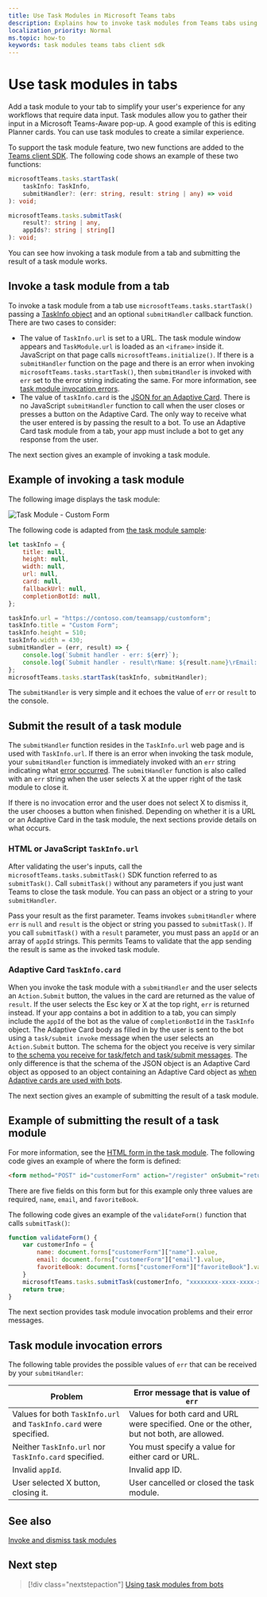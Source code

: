 ```yaml
---
title: Use Task Modules in Microsoft Teams tabs
description: Explains how to invoke task modules from Teams tabs using the Microsoft Teams client SDK.
localization_priority: Normal
ms.topic: how-to
keywords: task modules teams tabs client sdk
---
```


# Use task modules in tabs

Add a task module to your tab to simplify your user's experience for any workflows that require data input. Task modules allow you to gather their input in a Microsoft Teams-Aware pop-up. A good example of this is editing Planner cards. You can use task modules to create a similar experience.

To support the task module feature, two new functions are added to the [Teams client SDK](/javascript/api/overview/msteams-client). The following code shows an example of these two functions:

```typescript
microsoftTeams.tasks.startTask(
    taskInfo: TaskInfo,
    submitHandler?: (err: string, result: string | any) => void
): void;

microsoftTeams.tasks.submitTask(
    result?: string | any,
    appIds?: string | string[]
): void;
```

You can see how invoking a task module from a tab and submitting the result of a task module works.

## Invoke a task module from a tab

To invoke a task module from a tab use `microsoftTeams.tasks.startTask()` passing a [TaskInfo object](~/task-modules-and-cards/task-modules/invoking-task-modules.md#the-taskinfo-object) and an optional `submitHandler` callback function. There are two cases to consider:

* The value of `TaskInfo.url` is set to a URL. The task module window appears and `TaskModule.url` is loaded as an `<iframe>` inside it. JavaScript on that page calls `microsoftTeams.initialize()`. If there is a `submitHandler` function on the page and there is an error when invoking `microsoftTeams.tasks.startTask()`, then `submitHandler` is invoked with `err` set to the error string indicating the same. For more information, see [task module invocation errors](#task-module-invocation-errors).
* The value of `taskInfo.card` is the [JSON for an Adaptive Card](~/task-modules-and-cards/task-modules/invoking-task-modules.md#adaptive-card-or-adaptive-card-bot-card-attachment). There is no JavaScript `submitHandler` function to call when the user closes or presses a button on the Adaptive Card. The only way to receive what the user entered is by passing the result to a bot. To use an Adaptive Card task module from a tab, your app must include a bot to get any response from the user.

The next section gives an example of invoking a task module.

## Example of invoking a task module

The following image displays the task module:

![Task Module - Custom Form](~/assets/images/task-module/task-module-custom-form.png)

The following code is adapted from [the task module sample](~/task-modules-and-cards/task-modules/invoking-task-modules.md#code-sample):

```javascript
let taskInfo = {
    title: null,
    height: null,
    width: null,
    url: null,
    card: null,
    fallbackUrl: null,
    completionBotId: null,
};

taskInfo.url = "https://contoso.com/teamsapp/customform";
taskInfo.title = "Custom Form";
taskInfo.height = 510;
taskInfo.width = 430;
submitHandler = (err, result) => {
    console.log(`Submit handler - err: ${err}`);
    console.log(`Submit handler - result\rName: ${result.name}\rEmail: ${result.email}\rFavorite book: ${result.favoriteBook}`);
};
microsoftTeams.tasks.startTask(taskInfo, submitHandler);
```

The `submitHandler` is very simple and it echoes the value of `err` or `result` to the console.

## Submit the result of a task module

The `submitHandler` function resides in the `TaskInfo.url` web page and is used with `TaskInfo.url`. If there is an error when invoking the task module, your `submitHandler` function is immediately invoked with an `err` string indicating what [error occurred](#task-module-invocation-errors). The `submitHandler` function is also called with an `err` string when the user selects X at the upper right of the task module to close it.

If there is no invocation error and the user does not select X to dismiss it, the user chooses a button when finished. Depending on whether it is a URL or an Adaptive Card in the task module, the next sections provide details on what occurs.

### HTML or JavaScript `TaskInfo.url`

After validating the user's inputs, call the `microsoftTeams.tasks.submitTask()` SDK function referred to as `submitTask()`. Call `submitTask()` without any parameters if you just want Teams to close the task module. You can pass an object or a string to your `submitHandler`.

Pass your result as the first parameter. Teams invokes `submitHandler` where `err` is `null` and `result` is the object or string you passed to `submitTask()`. If you call `submitTask()` with a `result` parameter, you must pass an `appId` or an array of `appId` strings. This permits Teams to validate that the app sending the result is same as the invoked task module.

### Adaptive Card `TaskInfo.card`

When you invoke the task module with a `submitHandler` and the user selects an `Action.Submit` button, the values in the card are returned as the value of `result`. If the user selects the Esc key or X at the top right, `err` is returned instead. If your app contains a bot in addition to a tab, you can simply include the `appId` of the bot as the value of `completionBotId` in the `TaskInfo` object. The Adaptive Card body as filled in by the user is sent to the bot using a `task/submit invoke` message when the user selects an `Action.Submit` button. The schema for the object you receive is very similar to [the schema you receive for task/fetch and task/submit messages](~/task-modules-and-cards/task-modules/task-modules-bots.md#payload-of-taskfetch-and-tasksubmit-messages). The only difference is that the schema of the JSON object is an Adaptive Card object as opposed to an object containing an Adaptive Card object as [when Adaptive cards are used with bots](~/task-modules-and-cards/task-modules/task-modules-bots.md#payload-of-taskfetch-and-tasksubmit-messages).

The next section gives an example of submitting the result of a task module.

## Example of submitting the result of a task module

For more information, see the [HTML form in the task module](#example-of-invoking-a-task-module). The following code gives an example of where the form is defined:

```html
<form method="POST" id="customerForm" action="/register" onSubmit="return validateForm()">
```

There are five fields on this form but for this example only three values are required, `name`, `email`, and `favoriteBook`.

The following code gives an example of the `validateForm()` function that calls `submitTask()`:

```javascript
function validateForm() {
    var customerInfo = {
        name: document.forms["customerForm"]["name"].value,
        email: document.forms["customerForm"]["email"].value,
        favoriteBook: document.forms["customerForm"]["favoriteBook"].value
    }
    microsoftTeams.tasks.submitTask(customerInfo, "xxxxxxxx-xxxx-xxxx-xxxx-xxxxxxxxxxxx");
    return true;
}
```

The next section provides task module invocation problems and their error messages.

## Task module invocation errors

The following table provides the possible values of `err` that can be received by your `submitHandler`:

| Problem | Error message that is value of `err` |
| ------- | ------------------------------ |
| Values for both `TaskInfo.url` and `TaskInfo.card` were specified. | Values for both card and URL were specified. One or the other, but not both, are allowed. |
| Neither `TaskInfo.url` nor `TaskInfo.card` specified. | You must specify a value for either card or URL. |
| Invalid `appId`. | Invalid app ID. |
| User selected X button, closing it. | User cancelled or closed the task module. |

## See also

[Invoke and dismiss task modules](~/task-modules-and-cards/task-modules/invoking-task-modules.md)

## Next step

> [!div class="nextstepaction"]
> [Using task modules from bots](~/task-modules-and-cards/task-modules/task-modules-bots.md)
